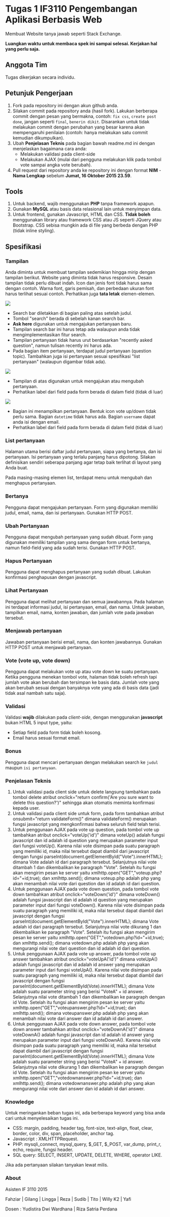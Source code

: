 # Tugas 1 IF3110 Pengembangan Aplikasi Berbasis Web

Membuat Website tanya jawab seperti Stack Exchange.

**Luangkan waktu untuk membaca spek ini sampai selesai. Kerjakan hal yang perlu saja.**

## Anggota Tim

Tugas dikerjakan secara individu.

## Petunjuk Pengerjaan

1. Fork pada repository ini dengan akun github anda.
2. Silakan commit pada repository anda (hasil fork). Lakukan berberapa commit dengan pesan yang bermakna, contoh: `fix css`, `create post done`, jangan seperti `final`, `benerin dikit`. Disarankan untuk tidak melakukan commit dengan perubahan yang besar karena akan mempengaruhi penilaian (contoh: hanya melakukan satu commit kemudian dikumpulkan). 
3. Ubah **Penjelasan Teknis** pada bagian bawah readme.md ini dengan menjelaskan bagaimana cara anda:
   - Melakukan validasi pada client-side
   - Melakukan AJAX (mulai dari pengguna melakukan klik pada tombol vote sampai angka vote berubah).
4. Pull request dari repository anda ke repository ini dengan format **NIM** - **Nama Lengkap** sebelum **Jumat, 16 Oktober 2015 23.59**.

## Tools

1. Untuk backend, wajib menggunakan **PHP** tanpa framework apapun.
2. Gunakan **MySQL** atau basis data relasional lain untuk menyimpan data.
3. Untuk frontend, gunakan Javascript, HTML dan CSS. **Tidak boleh** menggunakan library atau framework CSS atau JS seperti JQuery atau Bootstrap. CSS sebisa mungkin ada di file yang berbeda dengan PHP (tidak inline styling).

## Spesifikasi

### Tampilan

Anda diminta untuk membuat tampilan sedemikian hingga mirip dengan tampilan berikut. Website yang diminta tidak harus responsive. Desain tampilan tidak perlu dibuat indah. Icon dan jenis font tidak harus sama dengan contoh. Warna font, garis pemisah, dan perbedaan ukuran font harus terlihat sesuai contoh. Perhatikan juga **tata letak** elemen-elemen.

![](mocks/list.jpg)
- Search bar diletakkan di bagian paling atas setelah judul.
- Tombol "search" berada di sebelah kanan search bar.
- **Ask here** digunakan untuk mengajukan pertanyaan baru.
- Tampilan search bar ini harus tetap ada walaupun anda tidak mengimplementasikan fitur search.
- Tampilan pertanyaan tidak harus urut berdasarkan "recently asked question", namun tulisan recently ini harus ada.
- Pada bagian item pertanyaan, terdapat judul pertanyaan (question topic). Tambahkan juga isi pertanyaan sesuai spesifikasi "list pertanyaan" (walaupun digambar tidak ada).

![](mocks/create.jpg)
- Tampilan di atas digunakan untuk mengajukan atau mengubah pertanyaan.
- Perhatikan label dari field pada form berada di dalam field (tidak di luar)

![](mocks/detail.jpg)
- Bagian ini menampilkan pertanyaan. Bentuk icon vote up/down tidak perlu sama. Bagian `datetime` tidak harus ada. Bagian `username` dapat anda isi dengan email.
- Perhatikan label dari field pada form berada di dalam field (tidak di luar)

### List pertanyaan

Halaman utama berisi daftar judul pertanyaan, siapa yang bertanya, dan isi pertanyaan. Isi pertanyaan yang terlalu panjang harus dipotong. Silakan definisikan sendiri seberapa panjang agar tetap baik terlihat di layout yang Anda buat.

Pada masing-masing elemen list, terdapat menu untuk mengubah dan menghapus pertanyaan.

### Bertanya

Pengguna dapat mengajukan pertanyaan. Form yang digunakan memiliki judul, email, nama, dan isi pertanyaan. Gunakan HTTP POST.

### Ubah Pertanyaan

Pengguna dapat mengubah pertanyaan yang sudah dibuat. Form yang digunakan memiliki tampilan yang sama dengan form untuk bertanya, namun field-field yang ada sudah terisi. Gunakan HTTP POST.

### Hapus Pertanyaan

Pengguna dapat menghapus pertanyaan yang sudah dibuat. Lakukan konfirmasi penghapusan dengan javascript.

### Lihat Pertanyaan

Pengguna dapat melihat pertanyaan dan semua jawabannya. Pada halaman ini terdapat informasi judul, isi pertanyaan, email, dan nama. Untuk jawaban, tampilkan email, nama, konten jawaban, dan jumlah vote pada jawaban tersebut.

### Menjawab pertanyaan

Jawaban pertanyaan berisi email, nama, dan konten jawabannya. Gunakan HTTP POST untuk menjawab pertanyaan.


### Vote (vote up, vote down)

Pengguna dapat melakukan vote up atau vote down ke suatu pertanyaan. Ketika pengguna menekan tombol vote, halaman tidak boleh refresh tapi jumlah vote akan berubah dan tersimpan ke basis data. Jumlah vote yang akan berubah sesuai dengan banyaknya vote yang ada di basis data (jadi tidak asal nambah satu saja). 


### Validasi

Validasi **wajib** dilakukan pada *client-side*, dengan menggunakan **javascript** bukan HTML 5 input type, yaitu:
- Setiap field pada form tidak boleh kosong.
- Email harus sesuai format email.

### Bonus

Pengguna dapat mencari pertanyaan dengan melakukan search ke `judul` maupun `isi pertanyaan`.

### Penjelasan Teknis

1. Untuk validasi pada client side untuk delete langsung tambahkan pada tombol delete atribut onclick="return confirm(\'Are you sure want to delete this question?\')"  sehingga akan otomatis meminta konfirmasi kepada user.
2. Untuk validasi pada client side untuk form, pada form tambahkan atribut onsubmit="return validateForm()" dimana validateForm() merupakan fungsi javascript yang mengkonfirmasi bahwa seluruh  field telah terisi.
3. Untuk penggunaan AJAX pada vote up question, pada tombol vote up tambahkan atribut onclick="voteUp('id')" dimana voteUp() adalah fungsi javascript dan id adalah id question yang merupakan parameter input dari fungsi voteUp(). Karena nilai vote disimpan pada suatu paragraph yang memiliki id, maka nilai tersebut dapat diambil dari javascript dengan fungsi parseInt(document.getElementById("Vote").innerHTML); dimana Vote adalah id dari paragraph tersebut. Selanjutnya nilai vote ditambah 1 dan dikembalikan ke paragraph "Vote". Setelah itu fungsi akan mengirim pesan ke server yaitu xmlhttp.open("GET","voteup.php?id="+id,true); dan xmlhttp.send(); dimana voteup.php adalah php yang akan menambah nilai vote dari question dan id adalah id dari question.
4. Untuk penggunaan AJAX pada vote down question, pada tombol vote down tambahkan atribut onclick="voteDown('id')" dimana voteDown() adalah fungsi javascript dan id adalah id question yang merupakan parameter input dari fungsi voteDown(). Karena nilai vote disimpan pada suatu paragraph yang memiliki id, maka nilai tersebut dapat diambil dari javascript dengan fungsi parseInt(document.getElementById("Vote").innerHTML); dimana Vote adalah id dari paragraph tersebut. Selanjutnya nilai vote dikurang 1 dan dikembalikan ke paragraph "Vote". Setelah itu fungsi akan mengirim pesan ke server yaitu xmlhttp.open("GET","votedown.php?id="+id,true); dan xmlhttp.send(); dimana votedown.php adalah php yang akan mengurangi nilai vote dari question dan id adalah id dari question.
5. Untuk penggunaan AJAX pada vote up answer, pada tombol vote up answer tambahkan atribut onclick="voteUpA('id')" dimana voteUpA() adalah fungsi javascript dan id adalah id answer yang merupakan parameter input dari fungsi voteUpA(). Karena nilai vote disimpan pada suatu paragraph yang memiliki id, maka nilai tersebut dapat diambil dari javascript dengan fungsi parseInt(document.getElementById(Vote).innerHTML); dimana Vote adalah suatu parameter string yang berisi "VoteA" + id answer. Selanjutnya nilai vote ditambah 1 dan dikembalikan ke paragraph dengan id Vote. Setelah itu fungsi akan mengirim pesan ke server yaitu xmlhttp.open("GET","voteupanswer.php?id="+id,true); dan xmlhttp.send(); dimana voteupanswer.php adalah php yang akan menambah nilai vote dari answer dan id adalah id dari answer.
6. Untuk penggunaan AJAX pada vote down answer, pada tombol vote down answer tambahkan atribut onclick="voteDownA('id')" dimana voteDownA() adalah fungsi javascript dan id adalah id answer yang merupakan parameter input dari fungsi voteDownA(). Karena nilai vote disimpan pada suatu paragraph yang memiliki id, maka nilai tersebut dapat diambil dari javascript dengan fungsi parseInt(document.getElementById(Vote).innerHTML); dimana Vote adalah suatu parameter string yang berisi "VoteA" + id answer. Selanjutnya nilai vote dikurang 1 dan dikembalikan ke paragraph dengan id Vote. Setelah itu fungsi akan mengirim pesan ke server yaitu xmlhttp.open("GET","votedownanswer.php?id="+id,true); dan xmlhttp.send(); dimana votedownanswer.php adalah php yang akan mengurangi nilai vote dari answer dan id adalah id dari answer.

### Knowledge

Untuk meringankan beban tugas ini, ada berberapa keyword yang bisa anda cari untuk menyelesaikan tugas ini.
- CSS: margin, padding, header tag, font-size, text-align, float, clear, border, color, div, span, placeholder, anchor tag.
- Javascript : XMLHTTPRequest.
- PHP: mysqli_connect, mysql_query, $_GET, $_POST, var_dump, print_r, echo, require, fungsi header.
- SQL query: SELECT, INSERT, UPDATE, DELETE, WHERE, operator LIKE.

Jika ada pertanyaan silakan tanyakan lewat milis.

### About

Asisten IF 3110 2015

Fahziar | Gilang | Lingga | Reza | Sudib | Tito | Willy K2 | Yafi

Dosen : Yudistira Dwi Wardhana | Riza Satria Perdana
